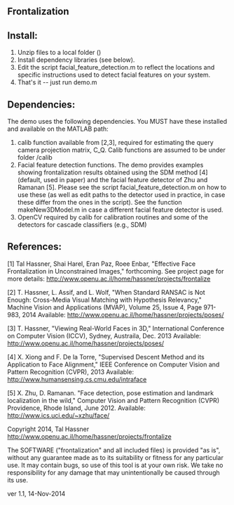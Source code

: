 ## Frontalization

Install:
--------
  1. Unzip files to a local folder (<frontalization>)
  2. Install dependency libraries (see below). 
  3. Edit the script facial_feature_detection.m to reflect the locations and specific instructions used to detect facial features on your system. 
  4. That's it -- just run demo.m


Dependencies: 
-------------
  The demo uses the following dependencies. You MUST have these installed and
  available on the MATLAB path:
  1. calib function available from [2,3], required for estimating the query
      camera projection matrix, C_Q. Calib functions are assumed to be
      under folder <frontalization>/calib
  2. Facial feature detection functions. The demo provides examples
      showing frontalization results obtained using the SDM method [4] (default, used in paper) 
      and the facial feature detector of Zhu and Ramanan [5]. Please see
      the script facial_feature_detection.m on how to use these (as well as 
      edit paths to the detector used in practice, in case these differ from 
      the ones in the script). See the function makeNew3DModel.m in case
      a different facial feature detector is used.
  3. OpenCV required by calib for calibration routines and some of the
      detectors for cascade classifiers (e.g., SDM)


 References:
------------
  [1] Tal Hassner, Shai Harel, Eran Paz, Roee Enbar, "Effective Face
  Frontalization in Unconstrained Images," forthcoming. 
  See project page for more details: 
  http://www.openu.ac.il/home/hassner/projects/frontalize

  [2] T. Hassner, L. Assif, and L. Wolf, "When Standard RANSAC is Not Enough: Cross-Media 
  Visual Matching with Hypothesis Relevancy," Machine Vision and Applications (MVAP), 
  Volume 25, Issue 4, Page 971-983, 2014 
  Available: http://www.openu.ac.il/home/hassner/projects/poses/

  [3] T. Hassner, "Viewing Real-World Faces in 3D," International Conference on Computer Vision (ICCV), 
  Sydney, Austraila, Dec. 2013
  Available: http://www.openu.ac.il/home/hassner/projects/poses/

  [4] X. Xiong and F. De la Torre, "Supervised Descent Method and its Application to Face
  Alignment," IEEE Conference on Computer Vision and Pattern Recognition (CVPR), 2013
  Available: http://www.humansensing.cs.cmu.edu/intraface

  [5] X. Zhu, D. Ramanan. "Face detection, pose estimation and landmark localization in the wild," 
  Computer Vision and Pattern Recognition (CVPR) Providence, Rhode Island, June 2012. 
  Available: http://www.ics.uci.edu/~xzhu/face/





Copyright 2014, Tal Hassner
http://www.openu.ac.il/home/hassner/projects/frontalize

The SOFTWARE ("frontalization" and all included files) is provided "as is", without any
guarantee made as to its suitability or fitness for any particular use.
It may contain bugs, so use of this tool is at your own risk.
We take no responsibility for any damage that may unintentionally be caused
through its use.

ver 1.1, 14-Nov-2014
